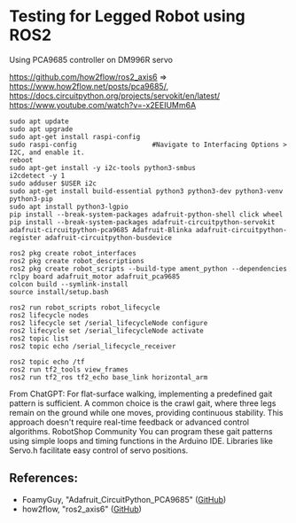 # Testing for Legged Robot using ROS2

Using PCA9685 controller on DM996R servo

https://github.com/how2flow/ros2_axis6 => https://www.how2flow.net/posts/pca9685/, https://docs.circuitpython.org/projects/servokit/en/latest/
https://www.youtube.com/watch?v=-x2EEIUMm6A

    sudo apt update
    sudo apt upgrade
    sudo apt-get install raspi-config
    sudo raspi-config 	                #Navigate to Interfacing Options > I2C, and enable it.
    reboot
    sudo apt-get install -y i2c-tools python3-smbus
    i2cdetect -y 1
    sudo adduser $USER i2c
    sudo apt-get install build-essential python3 python3-dev python3-venv python3-pip
    sudo apt install python3-lgpio
    pip install --break-system-packages adafruit-python-shell click wheel 
    pip install --break-system-packages adafruit-circuitpython-servokit adafruit-circuitpython-pca9685 Adafruit-Blinka adafruit-circuitpython-register adafruit-circuitpython-busdevice

    ros2 pkg create robot_interfaces
    ros2 pkg create robot_descriptions
    ros2 pkg create robot_scripts --build-type ament_python --dependencies rclpy board adafruit_motor adafruit_pca9685
    colcon build --symlink-install
    source install/setup.bash

    ros2 run robot_scripts robot_lifecycle 
    ros2 lifecycle nodes
    ros2 lifecycle set /serial_lifecycleNode configure
    ros2 lifecycle set /serial_lifecycleNode activate
    ros2 topic list
    ros2 topic echo /serial_lifecycle_receiver

    ros2 topic echo /tf
    ros2 run tf2_tools view_frames
    ros2 run tf2_ros tf2_echo base_link horizontal_arm

From ChatGPT: For flat-surface walking, implementing a predefined gait pattern is sufficient. A common choice is the crawl gait, where three legs remain on the ground while one moves, providing continuous stability. This approach doesn't require real-time feedback or advanced control algorithms. RobotShop Community
You can program these gait patterns using simple loops and timing functions in the Arduino IDE. Libraries like Servo.h facilitate easy control of servo positions.


## References:
- FoamyGuy, "Adafruit_CircuitPython_PCA9685" (<a href="https://github.com/adafruit/Adafruit_CircuitPython_PCA9685">GitHub</a>)
- how2flow, "ros2_axis6" (<a href="https://github.com/how2flow/ros2_axis6">GitHub</a>)
